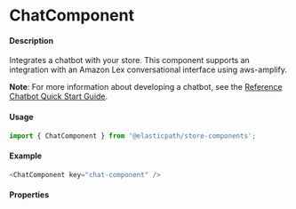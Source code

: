 # ChatComponent

#### Description

Integrates a chatbot with your store. This component supports an integration with an Amazon Lex conversational interface using aws-amplify.

**Note**: For more information about developing a chatbot, see the [Reference Chatbot Quick Start Guide](https://documentation.elasticpath.com/chatbot/docs/index.html).

#### Usage

```js
import { ChatComponent } from '@elasticpath/store-components';
```

#### Example

```js
<ChatComponent key="chat-component" />
```

#### Properties

<!-- PROPS -->
